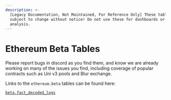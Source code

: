 ```yaml
---
description: >-
  [Legacy Documentation, Not Maintained, For Reference Only] These tables are
  subject to change without notice! Do not use these for dashboards or important
  analysis.
---
```


# Ethereum Beta Tables

Please report bugs in discord as you find them, and know we are already working on many of the issues you find, including coverage of popular contracts such as Uni v3 pools and Blur exchange.

Links to the `ethereum.beta` tables can be found here:

[`beta.fact_decoded_logs`](https://flipsidecrypto.github.io/ethereum-models/#!/model/model.ethereum\_models.beta\_\_fact\_decoded\_logs)
